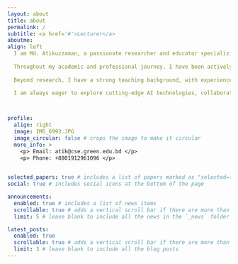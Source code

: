 ```yaml
---
layout: about
title: about
permalink: /
subtitle: <a href='#'>Lecturer</a>
aboutme:
align: left
  I am Md. Atikuzzaman, a passionate researcher and educator specializing in Computer Vision, Machine Learning, Deep Learning, and Medical Imaging. Currently, I serve as a Lecturer in the Department of Computer Science and Engineering at Green University of Bangladesh. I hold a Master of   Artificial Intelligence from Kyung Hee University, Republic of Korea, where I conducted research on urban cellular traffic prediction using feature modulation in densely connected convolutional networks.
  
  Throughout my academic and professional journey, I have been actively involved in research, publishing in peer-reviewed journals and conferences, including IEEE and Springer. My work spans areas such as trash classification, vehicle license plate recognition, and deep learning-based anomaly detection.
  
  Beyond research, I have a strong teaching background, with experience mentoring students in machine learning, deep learning, and artificial intelligence. I also actively contribute to open-source projects, academic conferences, and technical workshops.
  
  I am always eager to explore cutting-edge AI technologies, collaborate on innovative research, and contribute to the advancement of intelligent systems that solve real-world challenges.



profile:
  align: right
  image: IMG_6993.JPG
  image_circular: false # crops the image to make it circular
  more_info: >
    <p> Email: atik@cse.green.edu.bd </p>
    <p> Phone: +8801912961096 </p>
   

selected_papers: true # includes a list of papers marked as "selected={true}"
social: true # includes social icons at the bottom of the page

announcements:
  enabled: true # includes a list of news items
  scrollable: true # adds a vertical scroll bar if there are more than 3 news items
  limit: 5 # leave blank to include all the news in the `_news` folder

latest_posts:
  enabled: true
  scrollable: true # adds a vertical scroll bar if there are more than 3 new posts items
  limit: 3 # leave blank to include all the blog posts
---
```


